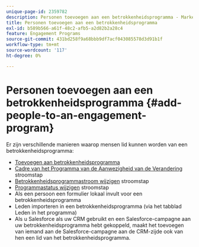 ```yaml
---
unique-page-id: 2359782
description: Personen toevoegen aan een betrokkenheidsprogramma - Marketo Docs - Productdocumentatie
title: Personen toevoegen aan een betrokkenheidsprogramma
exl-id: b589b566-a61f-48c2-afb5-a2d82b2a28c4
feature: Engagement Programs
source-git-commit: 431bd258f9a68bbb9df7acf043085578d3d91b1f
workflow-type: tm+mt
source-wordcount: '117'
ht-degree: 0%

---
```


# Personen toevoegen aan een betrokkenheidsprogramma {#add-people-to-an-engagement-program}

Er zijn verschillende manieren waarop mensen lid kunnen worden van een betrokkenheidsprogramma:

* [Toevoegen aan betrokkenheidsprogramma](/help/marketo/product-docs/core-marketo-concepts/smart-campaigns/program-flow-actions/add-to-engagement-program.md)
* [Cadre van het Programma van de Aanwezigheid van de Verandering](/help/marketo/product-docs/core-marketo-concepts/smart-campaigns/program-flow-actions/change-engagement-program-cadence.md) stroomstap
* [Betrokkenheidsprogrammastroom wijzigen](/help/marketo/product-docs/core-marketo-concepts/smart-campaigns/program-flow-actions/change-engagement-program-stream.md) stroomstap
* [Programmastatus wijzigen](/help/marketo/product-docs/core-marketo-concepts/smart-campaigns/program-flow-actions/change-program-status.md) stroomstap
* Als een persoon een formulier lokaal invult voor een betrokkenheidsprogramma
* Leden importeren in een betrokkenheidsprogramma (via het tabblad Leden in het programma)
* Als u Salesforce als uw CRM gebruikt en een Salesforce-campagne aan uw betrokkenheidsprogramma hebt gekoppeld, maakt het toevoegen van iemand aan de Salesforce-campagne aan de CRM-zijde ook van hen een lid van het betrokkenheidsprogramma.
